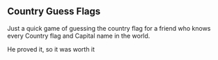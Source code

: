 ## Country Guess Flags

Just a quick game of guessing the country flag for a friend who knows every Country flag and Capital name in the world.

He proved it, so it was worth it

![]()

